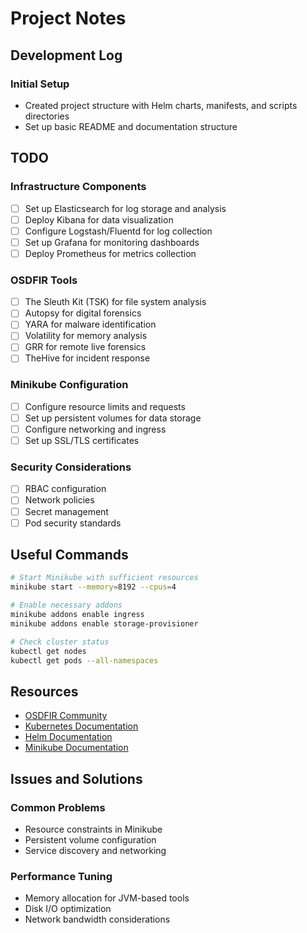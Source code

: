 # Project Notes

## Development Log

### Initial Setup
- Created project structure with Helm charts, manifests, and scripts directories
- Set up basic README and documentation structure

## TODO

### Infrastructure Components
- [ ] Set up Elasticsearch for log storage and analysis
- [ ] Deploy Kibana for data visualization
- [ ] Configure Logstash/Fluentd for log collection
- [ ] Set up Grafana for monitoring dashboards
- [ ] Deploy Prometheus for metrics collection

### OSDFIR Tools
- [ ] The Sleuth Kit (TSK) for file system analysis
- [ ] Autopsy for digital forensics
- [ ] YARA for malware identification
- [ ] Volatility for memory analysis
- [ ] GRR for remote live forensics
- [ ] TheHive for incident response

### Minikube Configuration
- [ ] Configure resource limits and requests
- [ ] Set up persistent volumes for data storage
- [ ] Configure networking and ingress
- [ ] Set up SSL/TLS certificates

### Security Considerations
- [ ] RBAC configuration
- [ ] Network policies
- [ ] Secret management
- [ ] Pod security standards

## Useful Commands

```bash
# Start Minikube with sufficient resources
minikube start --memory=8192 --cpus=4

# Enable necessary addons
minikube addons enable ingress
minikube addons enable storage-provisioner

# Check cluster status
kubectl get nodes
kubectl get pods --all-namespaces
```

## Resources

- [OSDFIR Community](https://osdfir.blogspot.com/)
- [Kubernetes Documentation](https://kubernetes.io/docs/)
- [Helm Documentation](https://helm.sh/docs/)
- [Minikube Documentation](https://minikube.sigs.k8s.io/docs/)

## Issues and Solutions

### Common Problems
- Resource constraints in Minikube
- Persistent volume configuration
- Service discovery and networking

### Performance Tuning
- Memory allocation for JVM-based tools
- Disk I/O optimization
- Network bandwidth considerations 